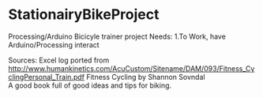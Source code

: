 # StationairyBikeProject
Processing/Arduino Bicicyle trainer project
Needs:
1.To Work, have Arduino/Processing interact


Sources:
Excel log ported from
http://www.humankinetics.com/AcuCustom/Sitename/DAM/093/Fitness_CyclingPersonal_Train.pdf
Fitness Cycling by Shannon Sovndal  
A good book full of good ideas and tips for biking.
